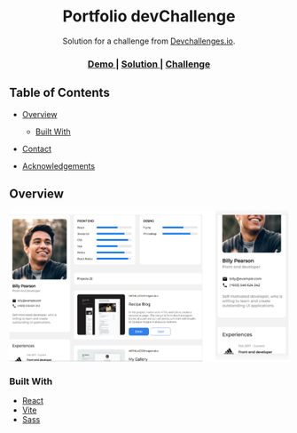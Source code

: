 <!-- Please update value in the {}  -->

<h1 align="center">Portfolio devChallenge</h1>

<div align="center">
   Solution for a challenge from  <a href="http://devchallenges.io" target="_blank">Devchallenges.io</a>.
</div>

<div align="center">
  <h3>
    <a href="https://marckweb.github.io/portfolio-devChallenge/">
      Demo
    </a>
    <span> | </span>
    <a href="https://github.com/MarckWeb/portfolio-devChallenge/tree/main">
      Solution
    </a>
    <span> | </span>
    <a href="https://devchallenges.io/challenges/5ZnOYsSXM24JWnCsNFlt">
      Challenge
    </a>
  </h3>
</div>

<!-- TABLE OF CONTENTS -->

## Table of Contents

- [Overview](#overview)
  - [Built With](#built-with)

- [Contact](#contact)
- [Acknowledgements](#acknowledgements)

<!-- OVERVIEW -->

## Overview

![screenshot](https://github.com/MarckWeb/portfolio-devChallenge/blob/main/src/assets/img/Imagen1.jpg)



### Built With

<!-- This section should list any major frameworks that you built your project using. Here are a few examples.-->

- [React](https://reactjs.org/)
- [Vite](https://vitejs.dev/)
- [Sass](https://sass-lang.com/)


